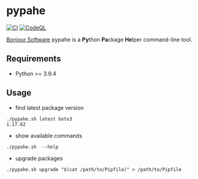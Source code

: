 # pypahe

[![CI](https://github.com/bonjoursoftware/pypahe/actions/workflows/main.yml/badge.svg)](https://github.com/bonjoursoftware/pypahe/actions/workflows/main.yml)
[![CodeQL](https://github.com/bonjoursoftware/pypahe/actions/workflows/codeql-analysis.yml/badge.svg)](https://github.com/bonjoursoftware/pypahe/actions/workflows/codeql-analysis.yml)

[Bonjour Software](https://bonjour.software) pypahe is a **Py**thon **Pa**ckage **He**lper command-line tool.

## Requirements

- Python >= 3.9.4

## Usage

- find latest package version

```shell
./pypahe.sh latest boto3
1.17.62
```

- show available commands

```shell
./pypahe.sh  --help
```

- upgrade packages

```shell
./pypahe.sh upgrade "$(cat /path/to/Pipfile)" > /path/to/Pipfile
```
